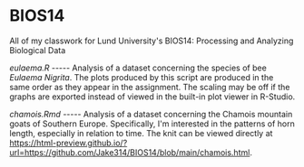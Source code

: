 # BIOS14
All of my classwork for Lund University's BIOS14: Processing and Analyzing Biological Data

*eulaema.R* -----
Analysis of a dataset concerning the species of bee _Eulaema Nigrita_.
The plots produced by this script are produced in the same order as they appear in the assignment. The scaling may be off if the graphs are exported instead of viewed in the built-in plot viewer in R-Studio.

*chamois.Rmd* -----
Analysis of a dataset concerning the Chamois mountain goats of Southern Europe. Specifically, I'm interested in the patterns of horn length, especially in relation to time. The knit can be viewed directly at https://html-preview.github.io/?url=https://github.com/Jake314/BIOS14/blob/main/chamois.html.
